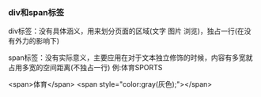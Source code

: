 ### div和span标签  

div标签：没有具体涵义，用来划分页面的区域(文字 图片 浏览)，独占一行(在没有外力的影响下)  

span标签：没有实际意义，主要应用在对于文本独立修饰的时候，内容有多宽就占用多宽的空间距离(不独占一行)  例:体育SPORTS  

&lt;span&gt;体育&lt;/span&gt; &lt;span style="color:gray(灰色);"&gt;&lt;/span&gt;